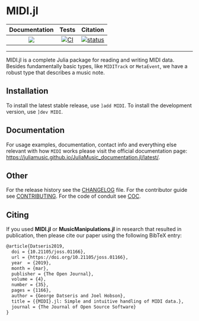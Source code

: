 # MIDI.jl

| **Documentation**   | **Tests**     | **Citation** |
|:--------:|:--------:|:------:|
|[![](https://img.shields.io/badge/docs-online-blue.svg)](https://juliamusic.github.io/JuliaMusic_documentation.jl/latest/)| [![CI](https://github.com/juliamusic/MIDI.jl/workflows/CI/badge.svg)](https://github.com/JuliaMusic/MIDI.jl/actions) | [![status](http://joss.theoj.org/papers/e0cfc67982f857ed96d906ff2266aa15/status.svg)](http://joss.theoj.org/papers/e0cfc67982f857ed96d906ff2266aa15)

---

MIDI.jl is a complete Julia package for reading and writing MIDI data. Besides fundamentally basic types, like `MIDITrack` or `MetaEvent`, we have a robust type that describes a music note.

## Installation
To install the latest stable release, use `]add MIDI`. To install the development version, use `]dev MIDI`.

## Documentation
For usage examples, documentation, contact info and everything else relevant with how `MIDI` works please visit the official documentation page: https://juliamusic.github.io/JuliaMusic_documentation.jl/latest/.

## Other
For the release history see the [CHANGELOG](CHANGELOG.md) file. For the contributor guide see [CONTRIBUTING](CONTRIBUTING.md). For the code of conduit see [COC](COC.md).

## Citing

If you used **MIDI.jl** or **MusicManipulations.jl** in research that resulted in publication, then please cite our paper using the following BibTeX entry:
```latex
@article{Datseris2019,
  doi = {10.21105/joss.01166},
  url = {https://doi.org/10.21105/joss.01166},
  year  = {2019},
  month = {mar},
  publisher = {The Open Journal},
  volume = {4},
  number = {35},
  pages = {1166},
  author = {George Datseris and Joel Hobson},
  title = {{MIDI}.jl: Simple and intuitive handling of MIDI data.},
  journal = {The Journal of Open Source Software}
}
```
